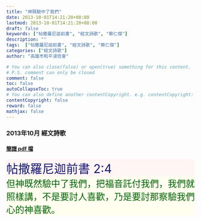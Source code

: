 ```yaml
---
title: "神既驗中了我們"
date: 2013-10-01T14:21:20+08:00
lastmod: 2013-10-01T14:21:20+08:00
draft: false
keywords: ["帖撒羅尼迦前書", "經文詩歌", "蔡仁傑"]
description: ""
tags:  ["帖撒羅尼迦前書", "經文詩歌", "蔡仁傑"]
categories: ["經文詩歌"]
author: "高雄市和平浸信會"

# You can also close(false) or open(true) something for this content.
# P.S. comment can only be closed
comment: false
toc: false
autoCollapseToc: true
# You can also define another contentCopyright. e.g. contentCopyright: "This is another copyright."
contentCopyright: false
reward: false
mathjax: false
---
```


### 2013年10月 經文詩歌

#### [簡譜 pdf 檔](/pdf-h/h201310.pdf "神既驗中了我們")

<div style="background-color:#FFF5F5"><font size="6", color="#191970">
帖撒羅尼迦前書 2:4
</font>
</div>

<div style="background-color:#FFFEEF"><font size="5", color="#006400">
但神既然驗中了我們，把福音託付我們，我們就照樣講，不是要討人喜歡，乃是要討那察驗我們心的神喜歡。
</font>
</div>